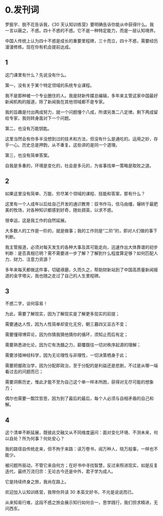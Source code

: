 # 0.发刊词

罗振宇、脱不花告诉我，《30 天认知训练营》要明确告诉你能从中获得什么。我一言以蔽之，不惑。四十不惑的不惑。它不是一种特定能力，而是一层认知境界。

中国人传统上认为四十不惑是成长的重要里程碑，三十而立，四十不惑，需要经历漫漫修练。现在你有机会提前达成。

## 1

这门课里有什么？先说没有什么。

第一，没有关于某个特定领域的系统专业课程。

我不是那种被一个专业圈住的人。我是财新传媒总编辑，多年来主管这家中国最好新闻机构的报道，除了新闻我在其他领域都不是专家。

我的旨趣是付出两成努力，就一个问题懂个八成，所谓另类二八定律。剩下两成留给专家，我则转身面对下一个问题。

第二，也没有万能钥匙。

这里当然会有你多半没想到过的技术和方法，但没有什么是通吃的。运用之妙，存乎一心。历史总是押韵，从不重复。这些讲的是同一个道理。

第三，也没有简单答案。

自我是多重的，环境是变化的，社会是多元的，为省事找单一策略是取败之道。

## 2

如果这里没有简单、万能、穷尽某个领域的课程、技能和答案，那有什么？

这里有一个人成年以后给自己开发的通识教育：驭书作马，信马由缰，辗转于最肥美的牧场，对各种知识都感到好奇，随处撷英，以求不惑。

很幸运，这是我工作的自然延展。

大多数人的工作是一阶的，就是做事；我的工作则是“二阶”的，即对人们做的事下判断。

我主管报道，必须对每天发生的各种大事及其可能走向，迅速作出大体靠谱的初步判断：是否真相已明？需不需要进一步了解？了解到什么程度算足够？如何匹配人力、财力、注意力资源？

多年来每天都做这件事，切磋琢磨，久而久之，帮助财新站到了中国高质量新闻报道的金字塔尖，我也随之走过了自己的人生里程碑。

## 3

不惑二字，谈何容易！

为此，需要了解现实，因为了解现实是了解更多现实的前提；

需要通达人性，因为人性简单却变化无穷，朝三暮四又亘古不变；

需要懂得博弈论，因为你猜我猜他猜你的循环，须知止而后有定；

需要熟悉进化论，因为它有洗髓之力，巅覆既往一切对秩序起源的理解；

需要涉猎神经科学，因为无论理性与非理性，一切决策栖身于此；

需要把握政治学，因为分配即政治，至于分配的是利益还是悲剧，不过是从哪一端看过去的问题而已；

需要洞察历史，惟此才能不至为自己这个单一样本所困，获得对无尽可能的想象力；

偶尔也需要一瓢饮哲思，因为到了最后的最后，每个人必须与自相矛盾的自己和解。

## 4

这个清单不断延展，既彼此交融又从不同维度逼问：面对变化环境、不测未来，何以自处？所为何事？何处安心？

我的路径自传统走来，但不拘于来路：读万卷书，阅万种人，晓万般事，一样也不能少。

被问题所驱动，不管它来自何方；在好书中寻找智慧，反过来照进现实，如是反复迭代，最终万流归宗：无论古今还是中外，君子学为成人。

它是持续终身之旅，我尚在路上。

欢迎加入认知训练营，我带你共读 30 本英文好书，不光是说说而已。

从来知易行难，这段不惑之旅会展示知行如何合一，思学践行，我们但求精进，无问西东。
